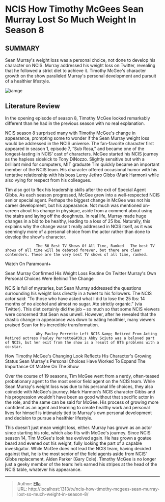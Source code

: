 # NCIS How Timothy McGees Sean Murray Lost So Much Weight In Season 8


## SUMMARY 



  Sean Murray&#39;s weight loss was a personal choice, not done to develop his character on NCIS.   Murray addressed his weight loss on Twitter, revealing that he followed a strict diet to achieve it.   Timothy McGee&#39;s character growth on the show paralleled Murray&#39;s personal development and pursuit of a healthier lifestyle.  

![iamge](https://static1.srcdn.com/wordpress/wp-content/uploads/2022/04/NCIS-Timothy-McGee.jpg)

## Literature Review
In the opening episode of season 8, Timothy McGee looked remarkably different than he had in the previous season with no real explanation.




NCIS season 8 surprised many with Timothy McGee&#39;s change in appearance, prompting some to wonder if the Sean Murray weight loss would be addressed in the NCIS universe. The fan-favorite character first appeared in season 1, episode 7, “Sub Rosa,” and became one of the longest-lasting in NCIS’ cast of characters. McGee started his NCIS journey as the hapless sidekick to Tony DiNozzo. Slightly sensitive but with a brilliant mind for computers, MIT graduate Tim quickly became an important member of the NCIS team. His character offered occasional humor with his tentative relationship with his boss Leroy Jethro Gibbs (Mark Harmon) while also vying for respect from his colleagues.




Tim also got to flex his leadership skills after the exit of Special Agent Gibbs. As each season progressed, McGee grew into a well-respected NCIS senior special agent. Perhaps the biggest change in McGee was not his career development, but his appearance. Not much was mentioned on-screen about his change in physique, aside from a comment about using the stairs and laying off the doughnuts. In real life, Murray made huge changes in a bid to be healthy, leading to a loss of 25 lbs. Naturally, this explains why the change wasn&#39;t really addressed in NCIS itself, as it was seemingly more of a personal choice from the actor rather than done to develop the show&#39;s character.

                  The 50 Best TV Shows Of All Time, Ranked   The best TV shows of all time will be debated forever, but there are clear contenders. These are the very best TV shows of all time, ranked.    

Watch On Paramount&#43;


 Sean Murray Confirmed His Weight Loss Routine On Twitter 
Murray&#39;s Own Personal Choices Were Behind The Change
         




NCIS is full of mysteries, but Sean Murray addressed the questions surrounding his weight loss directly in a tweet to his followers. The NCIS actor said: “To those who have asked what I did to lose the 25 lbs: 14 months of no alcohol and almost no sugar. Ate strictly organic.” (via Twitter). This diet certainly did the job – so much so that some NCIS viewers were concerned that Sean was unwell. However, after he revealed that the drastic change in appearance was down to eating healthier, many viewers praised Sean for his incredible transformation.


 

                  Why Pauley Perrette Left NCIS &amp; Retired From Acting   Retired actress Pauley Perrette&#39;s Abby Sciuto was a beloved part of NCIS, but her exit from the show is a result of BTS problems with a co-star.    






 How Timothy McGee&#39;s Changing Look Reflects His Character&#39;s Growing Status 
Sean Murray&#39;s Personal Choices Have Worked To Expand The Importance Of McGee On The Show
          

Over the course of 19 seasons, Tim McGee went from a nerdy, often-teased probationary agent to the most senior field agent on the NCIS team. While Sean Murray&#39;s weight loss was due to his personal life choices, they also coincide with McGee&#39;s journey. Mark Harmon&#39;s NCIS character Gibbs and his progression wouldn&#39;t have been as good without that specific actor in the role, and the same can be said for McGee. His process of growing more confident as an agent and learning to create healthy work and personal lives for himself is intimately tied to Murray&#39;s own personal development and decision to pursue a healthier lifestyle.

This doesn&#39;t just mean weight loss, either. Murray has grown as an actor since starting his role, which also fits with McGee&#39;s journey. Since NCIS season 14, Tim McGee&#39;s look has evolved again. He has grown a goatee beard and evened out his weight, fully looking the part of a capable investigator. While McGee does not lead the NCIS team, having decided against that, he is the most senior of the field agents aside from NCIS&#39; Gibbs replacement, Alden Parker (Gary Cole). Timothy McGee is no longer just a geeky member of the team: he’s earned his stripes at the head of the NCIS table, whatever his appearance.






---

> Author: [Ella](https://instagram.hk.cn/)  
> URL: http://localhost:1313/tv/ncis-how-timothy-mcgees-sean-murray-lost-so-much-weight-in-season-8/  

